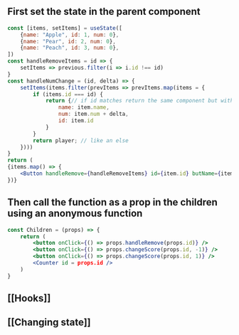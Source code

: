 ## First set the state in the parent component
```jsx
const [items, setItems] = useState([
	{name: "Apple", id: 1, num: 0},
	{name: "Pear", id: 2, num: 0},
	{name: "Peach", id: 3, num: 0},
])
const handleRemoveItems = id => {
	setItems => previous.filter(i => i.id !== id)
}
const handleNumChange = (id, delta) => {
	setItems(items.filter(prevItems => prevItems.map(items = {
		if (items.id === id) {
			return {// if id matches return the same component but with num + delta 
				name: item.name,
				num: item.num + delta,
				id: item.id
			}
		}
		return player; // like an else
	})))
}
return (
{items.map() => {
	<Button handleRemove={handleRemoveItems} id={item.id} butName={item.name} />
})}
```
## Then call the function as a prop in the children using an anonymous function
```jsx
const Children = (props) => {
	return (
		<button onClick={() => props.handleRemove(props.id)} />
		<button onClick={() => props.changeScore(props.id, -1)} />
		<button onClick={() => props.changeScore(props.id, 1)} />
		<Counter id = props.id />
	)
}
```

## [[Hooks]]

## [[Changing state]]